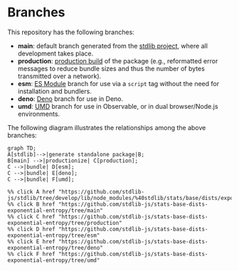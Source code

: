 <!--

@license Apache-2.0

Copyright (c) 2022 The Stdlib Authors.

Licensed under the Apache License, Version 2.0 (the "License");
you may not use this file except in compliance with the License.
You may obtain a copy of the License at

    http://www.apache.org/licenses/LICENSE-2.0

Unless required by applicable law or agreed to in writing, software
distributed under the License is distributed on an "AS IS" BASIS,
WITHOUT WARRANTIES OR CONDITIONS OF ANY KIND, either express or implied.
See the License for the specific language governing permissions and
limitations under the License.

-->

# Branches

This repository has the following branches:

-   **main**: default branch generated from the [stdlib project][stdlib-url], where all development takes place.
-   **production**: [production build][production-url] of the package (e.g., reformatted error messages to reduce bundle sizes and thus the number of bytes transmitted over a network).
-   **esm**: [ES Module][esm-url] branch for use via a `script` tag without the need for installation and bundlers.
-   **deno**: [Deno][deno-url] branch for use in Deno.
-   **umd**: [UMD][umd-url] branch for use in Observable, or in dual browser/Node.js environments.

The following diagram illustrates the relationships among the above branches:

```mermaid
graph TD;
A[stdlib]-->|generate standalone package|B;
B[main] -->|productionize| C[production];
C -->|bundle| D[esm];
C -->|bundle| E[deno];
C -->|bundle| F[umd];

%% click A href "https://github.com/stdlib-js/stdlib/tree/develop/lib/node_modules/%40stdlib/stats/base/dists/exponential/entropy"
%% click B href "https://github.com/stdlib-js/stats-base-dists-exponential-entropy/tree/main"
%% click C href "https://github.com/stdlib-js/stats-base-dists-exponential-entropy/tree/production"
%% click D href "https://github.com/stdlib-js/stats-base-dists-exponential-entropy/tree/esm"
%% click E href "https://github.com/stdlib-js/stats-base-dists-exponential-entropy/tree/deno"
%% click F href "https://github.com/stdlib-js/stats-base-dists-exponential-entropy/tree/umd"
```

[stdlib-url]: https://github.com/stdlib-js/stdlib/tree/develop/lib/node_modules/%40stdlib/stats/base/dists/exponential/entropy
[production-url]: https://github.com/stdlib-js/stats-base-dists-exponential-entropy/tree/production
[deno-url]: https://github.com/stdlib-js/stats-base-dists-exponential-entropy/tree/deno
[umd-url]: https://github.com/stdlib-js/stats-base-dists-exponential-entropy/tree/umd
[esm-url]: https://github.com/stdlib-js/stats-base-dists-exponential-entropy/tree/esm